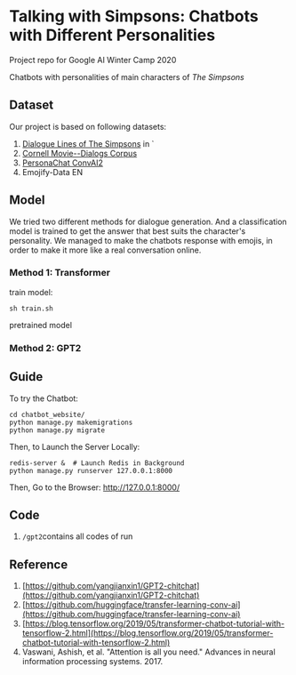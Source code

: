 # Talking with Simpsons: Chatbots with Different Personalities

Project repo for Google AI Winter Camp 2020

Chatbots with personalities of main characters of *The Simpsons*

## Dataset
Our project is based on following datasets:
1. [Dialogue Lines of The Simpsons](https://www.kaggle.com/pierremegret/dialogue-lines-of-the-simpsons) in `
2. [Cornell Movie--Dialogs Corpus](http://www.cs.cornell.edu/~cristian/Cornell_Movie-Dialogs_Corpus.html)
3. [PersonaChat ConvAI2](http://convai.io/#personachat-convai2-dataset)
4. Emojify-Data EN

## Model
We tried two different methods for dialogue generation. And a classification model is trained to get the answer that best suits the character's personality.
We managed to make the chatbots response with emojis, in order to make it more like a real conversation online.

### Method 1: Transformer
train model:
```
sh train.sh
```
pretrained model
### Method 2: GPT2



## Guide
To try the Chatbot:
```
cd chatbot_website/
python manage.py makemigrations
python manage.py migrate
```
Then, to Launch the Server Locally:
```
redis-server &  # Launch Redis in Background
python manage.py runserver 127.0.0.1:8000
```
Then, Go to the Browser: http://127.0.0.1:8000/


## Code
1. ```/gpt2```contains all codes of run

## Reference
1. [https://github.com/yangjianxin1/GPT2-chitchat](https://github.com/yangjianxin1/GPT2-chitchat)
2. [https://github.com/huggingface/transfer-learning-conv-ai](https://github.com/huggingface/transfer-learning-conv-ai)
3. [https://blog.tensorflow.org/2019/05/transformer-chatbot-tutorial-with-tensorflow-2.html](https://blog.tensorflow.org/2019/05/transformer-chatbot-tutorial-with-tensorflow-2.html)
4. Vaswani, Ashish, et al. "Attention is all you need." Advances in neural information processing systems. 2017.
